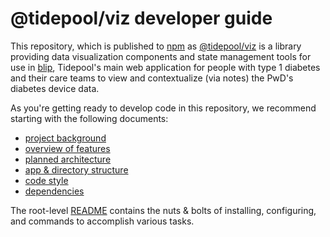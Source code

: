 # @tidepool/viz developer guide

This repository, which is published to [npm](https://www.npmjs.com/ 'node package manager') as [@tidepool/viz](https://www.npmjs.com/package/@tidepool/viz 'npm: @tidepool/viz') is a library providing data visualization components and state management tools for use in [blip](https://github.com/tidepool-org/blip 'GitHub: blip'), Tidepool's main web application for people with type 1 diabetes and their care teams to view and contextualize (via notes) the PwD's diabetes device data.

As you're getting ready to develop code in this repository, we recommend starting with the following documents:

- [project background](./Background.md)
- [overview of features](./FeatureOverview.md)
- [planned architecture](./Architecture.md)
- [app & directory structure](./DirectoryStructure.md)
- [code style](./CodeStyle.md)
- [dependencies](./Dependencies.md)

The root-level [README]('../README.md') contains the nuts & bolts of installing, configuring, and commands to accomplish various tasks.
